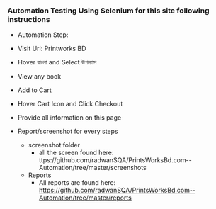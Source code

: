 ### Automation Testing Using Selenium for this site following instructions
- Automation Step:

- Visit Url: Printworks BD
- Hover বাংলা and Select উপন্যাস
- View any book 
- Add to Cart
- Hover Cart Icon and Click Checkout
- Provide all information on this page
- Report/screenshot for every steps
  - screenshot folder
    - all the screen found here: ttps://github.com/radwanSQA/PrintsWorksBd.com--Automation/tree/master/screenshots
  - Reports
    - All reports are found here: https://github.com/radwanSQA/PrintsWorksBd.com--Automation/tree/master/reports
